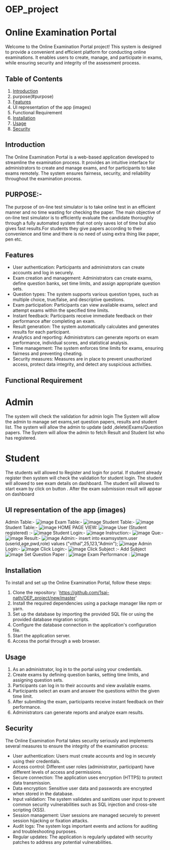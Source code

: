 # OEP_project
# Online Examination Portal

Welcome to the Online Examination Portal project! This system is designed to provide a convenient and efficient platform for conducting online examinations. It enables users to create, manage, and participate in exams, while ensuring security and integrity of the assessment process.

## Table of Contents

1. [Introduction](#introduction)
2. purpose(#purpose)
3. [Features](#features)
4. UI representation of the app (images)
5. Functional Requirement
6. [Installation](#installation)
7. [Usage](#usage)
8. [Security](#security)



## Introduction

The Online Examination Portal is a web-based application developed to streamline the examination process. It provides an intuitive interface for administrators to create and manage exams, and for participants to take exams remotely. The system ensures fairness, security, and reliability throughout the examination process.

## PURPOSE:-
The purpose of on-line test simulator is to take online test in an efficient manner and no time wasting for checking the paper. The main objective of on-line test simulator is to efficiently evaluate the candidate thoroughly through a fully automated system that not only saves lot of time but also gives fast results.For students they give papers according to their convenience and time and there is no need of using extra thing like paper, pen etc.


## Features

- User authentication: Participants and administrators can create accounts and log in securely.
- Exam creation and management: Administrators can create exams, define question banks, set time limits, and assign appropriate question sets.
- Question types: The system supports various question types, such as multiple choice, true/false, and descriptive questions.
- Exam participation: Participants can view available exams, select and attempt exams within the specified time limits.
- Instant feedback: Participants receive immediate feedback on their performance after completing an exam.
- Result generation: The system automatically calculates and generates results for each participant.
- Analytics and reporting: Administrators can generate reports on exam performance, individual scores, and statistical analysis.
- Time management: The system enforces time limits for exams, ensuring fairness and preventing cheating.
- Security measures: Measures are in place to prevent unauthorized access, protect data integrity, and detect any suspicious activities.

## Functional Requirement
# Admin 
The system will check the validation for admin login
The System will allow the admin to manage set exams,set question papers, results and student list.
The system will allow the admin to update (add ,delete)Exams/Question papers.
The System will allow the admin to fetch Result and Student list who has registered.

# Student
The students will allowed to Register and login for portal. If student already register then system will check the validation for student login.
The student will allowed to see exam details on dashboard.
The student will allowed to start exam by click on button .
After the exam submission result will appear on dashboard

## UI representation of the app (images)
Admin Table:-
![image](https://github.com/1sai-nath/OEP_project/assets/121101770/aed53cbb-fa57-44a9-9083-13dc39ee9a87)
Exam Table:-
![image](https://github.com/1sai-nath/OEP_project/assets/121101770/964038d3-724f-4d70-a475-b79f9fa11446)
Student Table:-
![image](https://github.com/1sai-nath/OEP_project/assets/121101770/3bd06dff-c387-4639-9921-10275b40518b)
Student Table:-
![image](https://github.com/1sai-nath/OEP_project/assets/121101770/d8303438-d133-42dd-bc33-e8c62d877fe7)
HOME PAGE VIEW:
![image](https://github.com/1sai-nath/OEP_project/assets/121101770/e2918308-6912-4e28-9885-c3e273126ce7)
User (Student registered) :-
![image](https://github.com/1sai-nath/OEP_project/assets/121101770/d691fea5-9f95-4131-85b8-30dd959f54b0)
Student Login:-
![image](https://github.com/1sai-nath/OEP_project/assets/121101770/3e2485bc-65ad-40f0-97fd-62551cc74fcd)
Instruction:-
![image](https://github.com/1sai-nath/OEP_project/assets/121101770/1f705b6c-cc91-4e3b-952e-5d1119c93146)
Que:-
![image](https://github.com/1sai-nath/OEP_project/assets/121101770/324adbe1-62b9-4095-a399-69bf6d5c028b)
Result:-
![image](https://github.com/1sai-nath/OEP_project/assets/121101770/1e2d8d47-b3a3-4ca3-9297-2cabcbb120fb)
Admin:-
insert into examsystem.user (userid,age,pwd,role) values ("vithal",25,123,"Admin");
![image](https://github.com/1sai-nath/OEP_project/assets/121101770/bc6552d3-50ce-4239-9d3b-6abe90b79a04)
Admin Login:-
![image](https://github.com/1sai-nath/OEP_project/assets/121101770/7de7479c-711f-469e-901c-99d795da848c)
Click Login:-
![image](https://github.com/1sai-nath/OEP_project/assets/121101770/ba9e6abd-362c-4fda-999f-109af2cb42ea)
Click Subject :- Add Subject
![image](https://github.com/1sai-nath/OEP_project/assets/121101770/733ef374-2174-4ba1-a187-f82e9922ef4a)
Set Question Paper :
![image](https://github.com/1sai-nath/OEP_project/assets/121101770/e8723a68-ee0f-4187-b988-2da2e89a7dab)
Exam Performance :
![image](https://github.com/1sai-nath/OEP_project/assets/121101770/346bceda-12f3-4ce9-815f-bc6717423fcd)



## Installation

To install and set up the Online Examination Portal, follow these steps:

1. Clone the repository: `https://github.com/1sai-nath/OEP_project/new/master'
2. Install the required dependencies using a package manager like npm or yarn.
3. Set up the database by importing the provided SQL file or using the provided database migration scripts.
4. Configure the database connection in the application's configuration file.
5. Start the application server.
6. Access the portal through a web browser.

## Usage

1. As an administrator, log in to the portal using your credentials.
2. Create exams by defining question banks, setting time limits, and assigning question sets.
3. Participants can log in to their accounts and view available exams.
4. Participants select an exam and answer the questions within the given time limit.
5. After submitting the exam, participants receive instant feedback on their performance.
6. Administrators can generate reports and analyze exam results.

## Security

The Online Examination Portal takes security seriously and implements several measures to ensure the integrity of the examination process:

- User authentication: Users must create accounts and log in securely using their credentials.
- Access control: Different user roles (administrator, participant) have different levels of access and permissions.
- Secure connection: The application uses encryption (HTTPS) to protect data transmission.
- Data encryption: Sensitive user data and passwords are encrypted when stored in the database.
- Input validation: The system validates and sanitizes user input to prevent common security vulnerabilities such as SQL injection and cross-site scripting (XSS).
- Session management: User sessions are managed securely to prevent session hijacking or fixation attacks.
- Audit logs: The system logs important events and actions for auditing and troubleshooting purposes.
- Regular updates: The application is regularly updated with security patches to address any potential vulnerabilities.

